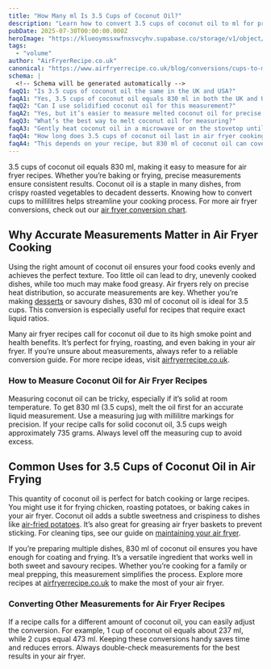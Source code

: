 ```yaml
---
title: "How Many ml Is 3.5 Cups of Coconut Oil?"
description: "Learn how to convert 3.5 cups of coconut oil to ml for precise air fryer cooking. Get accurate measurements and baking tips in seconds!"
pubDate: 2025-07-30T00:00:00.000Z
heroImage: "https://klueoymssxwfnxsvcyhv.supabase.co/storage/v1/object/public/Shmucket/how-many-ml-is-3-5-cups-of-coconut-oil.webp"
tags:
  - "volume"
author: "AirFryerRecipe.co.uk"
canonical: "https://www.airfryerrecipe.co.uk/blog/conversions/cups-to-ml/how-many-ml-is-3-5-cups-of-coconut-oil"
schema: |
  <!-- Schema will be generated automatically -->
faqQ1: "Is 3.5 cups of coconut oil the same in the UK and USA?"
faqA1: "Yes, 3.5 cups of coconut oil equals 830 ml in both the UK and USA. Cup measurements are standardized in cooking, so the conversion remains consistent. However, always check your measuring tools for accuracy, as slight variations can occur."
faqQ2: "Can I use solidified coconut oil for this measurement?"
faqA2: "Yes, but it’s easier to measure melted coconut oil for precise millilitres. If using solid oil, 3.5 cups weigh around 735 grams. Pack the oil firmly into the measuring cup and level it off for accuracy."
faqQ3: "What’s the best way to melt coconut oil for measuring?"
faqA3: "Gently heat coconut oil in a microwave or on the stovetop until fully liquid. Avoid overheating, as this can alter its properties. Once melted, pour it into a measuring jug to get the exact 830 ml needed."
faqQ4: "How long does 3.5 cups of coconut oil last in air fryer cooking?"
faqA4: "This depends on your recipe, but 830 ml of coconut oil can cover multiple batches. For example, it’s enough for several trays of roasted vegetables or a large cake. Store any unused oil in an airtight container for future use."
---
```

<p>3.5 cups of coconut oil equals 830 ml, making it easy to measure for air fryer recipes. Whether you’re baking or frying, precise measurements ensure consistent results. Coconut oil is a staple in many dishes, from crispy roasted vegetables to decadent desserts. Knowing how to convert cups to millilitres helps streamline your cooking process. For more air fryer conversions, check out our <a href=https://www.airfryerrecipe.co.uk/air-fryer-conversion-chart>air fryer conversion chart</a>.</p>  

<h2>Why Accurate Measurements Matter in Air Fryer Cooking</h2>  
<p>Using the right amount of coconut oil ensures your food cooks evenly and achieves the perfect texture. Too little oil can lead to dry, unevenly cooked dishes, while too much may make food greasy. Air fryers rely on precise heat distribution, so accurate measurements are key. Whether you’re making <a href=https://www.airfryerrecipe.co.uk/recipe-category/dessert>desserts</a> or savoury dishes, 830 ml of coconut oil is ideal for 3.5 cups. This conversion is especially useful for recipes that require exact liquid ratios.</p>  

<p>Many air fryer recipes call for coconut oil due to its high smoke point and health benefits. It’s perfect for frying, roasting, and even baking in your air fryer. If you’re unsure about measurements, always refer to a reliable conversion guide. For more recipe ideas, visit <a href=https://www.airfryerrecipe.co.uk/recipes>airfryerrecipe.co.uk</a>.</p>  

<h3>How to Measure Coconut Oil for Air Fryer Recipes</h3>  
<p>Measuring coconut oil can be tricky, especially if it’s solid at room temperature. To get 830 ml (3.5 cups), melt the oil first for an accurate liquid measurement. Use a measuring jug with millilitre markings for precision. If your recipe calls for solid coconut oil, 3.5 cups weigh approximately 735 grams. Always level off the measuring cup to avoid excess.</p>  

<h2>Common Uses for 3.5 Cups of Coconut Oil in Air Frying</h2>  
<p>This quantity of coconut oil is perfect for batch cooking or large recipes. You might use it for frying chicken, roasting potatoes, or baking cakes in your air fryer. Coconut oil adds a subtle sweetness and crispiness to dishes like <a href=https://www.airfryerrecipe.co.uk/recipe-category/potatoes>air-fried potatoes</a>. It’s also great for greasing air fryer baskets to prevent sticking. For cleaning tips, see our guide on <a href=https://www.airfryerrecipe.co.uk/air-fryer-cleaner>maintaining your air fryer</a>.</p>  

<p>If you’re preparing multiple dishes, 830 ml of coconut oil ensures you have enough for coating and frying. It’s a versatile ingredient that works well in both sweet and savoury recipes. Whether you’re cooking for a family or meal prepping, this measurement simplifies the process. Explore more recipes at <a href=https://www.airfryerrecipe.co.uk>airfryerrecipe.co.uk</a> to make the most of your air fryer.</p>  

<h3>Converting Other Measurements for Air Fryer Recipes</h3>  
<p>If a recipe calls for a different amount of coconut oil, you can easily adjust the conversion. For example, 1 cup of coconut oil equals about 237 ml, while 2 cups equal 473 ml. Keeping these conversions handy saves time and reduces errors. Always double-check measurements for the best results in your air fryer.</p>
